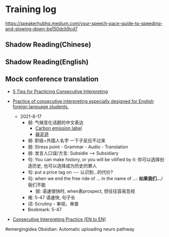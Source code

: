 # Training log
https://speakerhubhq.medium.com/your-speech-pace-guide-to-speeding-and-slowing-down-be150dcb9cd7
## Shadow Reading(Chinese)
## Shadow Reading(English)
## Mock conference translation
- [5 Tips for Practicing Consecutive Interpreting](https://www.youtube.com/watch?v=ttHYtsmT18g)


- [Practice of consecutive interpreting especially designed for English foreign language students.](https://www.youtube.com/watch?v=UuebgikyKRs)
  - 2021-8-17
    - 弱: 气候变化话题的中文表达
      - [Carbon emission label](https://en.wikipedia.org/wiki/Carbon_emission_label)
      - [碳足迹](https://zh.wikipedia.org/wiki/%E7%A2%B3%E8%B6%B3%E8%B7%A1)
    - 弱: 职级+外国人名字 一下子反应不过来
    - 弱: Stress point - Grammar - Audio - Translation
    - 弱: 发言人口误/方言: Subsidie --> Subsidiary
    - 句: You can make history, or you will be vilified by it: 你可以选择创造历史, 也可以选择成为历史的罪人
    - 句: put a price tag on --- 认识到...的代价?
    - 句: when we end the free ride of ... in the name of ...: **如果我们...**/我们不能
      - 弱: 语速很快时, when表prospect, 但往往容易忽视
    - 难: 5-47 语速快, 句子长
    - 词: Scrutiny - 审视，审查
    - Bookmark: 5-47
- [Consecutive Interpreting Practice (EN to EN)](https://www.youtube.com/watch?v=kENtzH8QyfA)


#emergingidea Obsidian: Automatic uploading neuro pathway